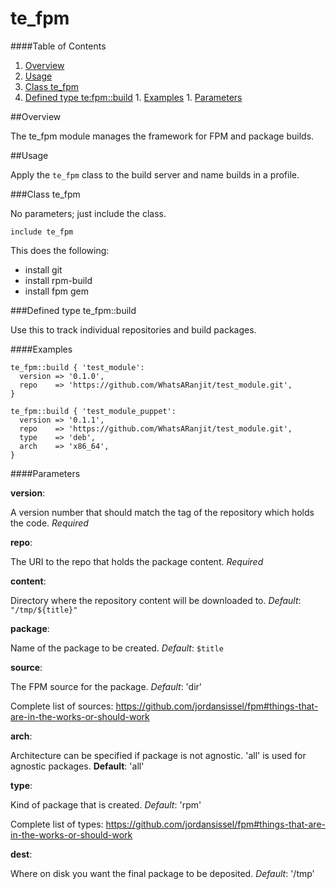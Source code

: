 # te_fpm

####Table of Contents

1. [Overview](#overview)
1. [Usage](#usage)
  1. [Class te_fpm](#class-te_fpm)
  1. [Defined type te:fpm::build](#defined-type-te_fpmbuild)
    1. [Examples](#examples)
    1. [Parameters](#parameters)

##Overview

The te_fpm module manages the framework for FPM and package builds.

##Usage

Apply the `te_fpm` class to the build server and name builds in a profile.

###Class te_fpm

No parameters; just include the class.

```
include te_fpm
```

This does the following:

* install git
* install rpm-build
* install fpm gem

###Defined type te_fpm::build

Use this to track individual repositories and build packages.

####Examples

```
te_fpm::build { 'test_module':
  version => '0.1.0',
  repo    => 'https://github.com/WhatsARanjit/test_module.git',
}

te_fpm::build { 'test_module_puppet':
  version => '0.1.1',
  repo    => 'https://github.com/WhatsARanjit/test_module.git',
  type    => 'deb',
  arch    => 'x86_64',
}
```

####Parameters

__version__:

A version number that should match the tag of the repository which holds the code.  _Required_

__repo__:

The URI to the repo that holds the package content.  _Required_

__content__:

Directory where the repository content will be downloaded to. _Default_: `"/tmp/${title}"`

__package__:

Name of the package to be created. _Default_: `$title`

__source__:

The FPM source for the package. _Default_: 'dir'

Complete list of sources: https://github.com/jordansissel/fpm#things-that-are-in-the-works-or-should-work

__arch__:

Architecture can be specified if package is not agnostic.  'all' is used for agnostic packages. __Default__: 'all'

__type__:

Kind of package that is created.  _Default_: 'rpm'

Complete list of types: https://github.com/jordansissel/fpm#things-that-are-in-the-works-or-should-work

__dest__:

Where on disk you want the final package to be deposited.  _Default_: '/tmp'

